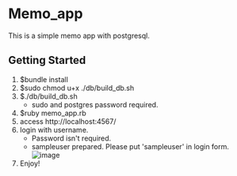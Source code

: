 # Memo_app 
This is a simple memo app with postgresql.
## Getting Started
1. $bundle install
2. $sudo chmod u+x ./db/build_db.sh
3. $./db/build_db.sh
    * sudo and postgres password required.  
5. $ruby memo_app.rb
6. access http://localhost:4567/
7. login with username.
   * Password isn't required.
   * sampleuser prepared. Please put 'sampleuser' in login form.
   ![image](https://github.com/seicho/Memo_app/assets/16710992/ca7dff61-44c9-4e5d-aae2-a8461a170616)
8. Enjoy!
